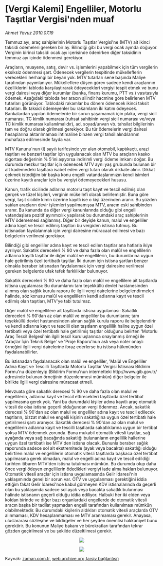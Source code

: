 # [Vergi Kalemi] Engelliler, Motorlu Taşıtlar Vergisi'nden muaf

*Ahmet  Yavuz 2010.07.19*

<td class="columnist-detail">
<p>Temmuz ayı, araç sahiplerinin Motorlu Taşıtlar Vergisi'ne (MTV) ait ikinci taksidi ödemeleri gereken bir ay. Bilindiği gibi bu vergi ocak ayında doğuyor. Verginin birinci taksidi ocak ayı içerisinde ödenirken diğer taksidinin temmuz ayı içinde ödenmesi gerekiyor.</p>
<p>
<div id="haberMetinDiv">
<p>Araçların, muayene, satış, devir vs. işlemlerini yapabilmek için tüm vergilerin eksiksiz ödenmesi şart. Ödenecek vergilerin tespitinde mükelleflerin verecekleri herhangi bir beyan yok. MTV tutarları sene başında Maliye tarafından yayımlanıyor. Mükelleflere düşen görev sadece kendi araçlarının özelliklerini tabloda karşılaştırarak ödeyecekleri vergiyi tespit etmek ve bunu vergi dairesi veya diğer kurumlar (banka, finans kurumu, PTT vs.) vasıtasıyla ödemek. Aşağıdaki tabloda her aracın silindir hacmine göre belirlenen MTV tutarları görünüyor. Tablodaki rakamlar bu dönem ödenecek ikinci taksit tutarları. İlk taksidi ödemeyenler bu rakamların iki katını ödeyecek. Bankalardan yapılan ödemelerde bir sorun yaşamamak için plaka, vergi sicil numarası, TC kimlik numarası (ruhsat sahibinin vergi sicil numarası ve/veya TC kimlik numarası kullanılmalıdır), ad, soyad/unvan vb. tahsilat bilgilerinin tam ve doğru ola­rak girilmesi gerekiyor. Bu tür ödemelerin vergi dairesi hesaplarına aktarılmaması ihtimaline binaen vergi tah­sil alındılarının muhafaza edilmesinde fayda var.
<p>MTV Kanunu'nun (I) sayılı tarifesinde yer alan otomobil, kaptıkaçtı, arazi taşıtları ve benzeri taşıtlar için uygulanacak olan MTV bu araçların kasko sigortası değerinin % 5'ini aşıyorsa indirimli vergi ödeme imkanı doğar. Bu durumda mezkur taşıtlar için ödenecek MTV aynı yaş grubunda bulunan bir alt kademedeki taşıtlara isabet eden vergi tutarı olarak dikkate alınır. Dikkat çekmek istediğim bir başka konu engelli vatandaşlarımızın kendi isimleri üzerine kayıtlı araçlar için bu vergiyi ödemeyecekleri hususu.
<p>Kanun, trafik sicilinde adlarına motorlu taşıt kayıt ve tescil edilmiş olan gerçek ve tüzel kişileri, verginin mükellefi olarak belirlemiştir. Buna göre vergi, taşıt sicilde kimin üzerine kayıtlı ise o kişi üzerinden aranır. Bu yüzden satılan araçların devir işlemleri yapılmamışsa MTV, aracın eski sahibinden aranır. Bu kanunda da diğer vergi kanunlarında olduğu gibi engelli vatandaşlara pozitif ayırımcılık yapılarak bu durumdaki araç sahiplerinin MTV ödememesi sağlanmış. Diğer bir deyişle kanun, malul ve engelliler adına kayıt ve tescil edilmiş taşıtları bu vergiden istisna tutmuş. Bu istisnadan faydalanmak için vergi dairesine müracaat edilmesi ve bazı belgelerin verilmesi gerekiyor.
<p>Bilindiği gibi engelliler adına kayıt ve tescil edilen taşıtlar ana hatlarla ikiye ayrılıyor. Sakatlık dereceleri % 90 ve daha fazla olan malûl ve engellilerin adlarına kayıtlı taşıtlar ile diğer malûl ve engellilerin, bu durumlarına uygun hale getirilmiş özel tertibatlı taşıtlar. İki durum için istisna şartları benzer olmakla beraber istisnadan faydalanmak için vergi dairesine verilmesi gereken belgelerde ufak tefek farklılıklar bulunuyor.
<p>Sakatlık dereceleri % 90 ve daha fazla olan malûl ve engellilere ait taşıtlarda istisna uygulaması: Bu durumlarını tam teşekküllü devlet hastanesinden alınmış olan sağlık kurulu raporu ile ilgili vergi dairelerine belgelendirmeleri halinde, söz konusu malûl ve engellilerin kendi adlarına kayıt ve tescil edilmiş olan taşıtları, MTV'ye tabi tutulmaz.
<p>Diğer malûl ve engellilere ait taşıtlarda istisna uygulaması: Sakatlık dereceleri % 90'dan az olan malûl ve engelliler bu durumlarını; tam teşekküllü devlet hastanesinden alınan sağlık kurulu raporu ile belgelendirir ve kendi adlarına kayıt ve tescilli olan taşıtların engellilik haline uygun özel tertibatlı veya özel tertibatlı hale getirilmiş taşıtlar olduğunu belirten 'Motorlu Araç Tescil Belgesi'nin ilgili tescil kuruluşlarınca onaylanmış örneği ile 'Araçlar İçin Teknik Belge' ve 'Proje Raporu'nun aslı veya noter onaylı örneğini ilgili vergi dairelerine ibraz ederlerse bu istisna hükmünden faydalanabilirler.
<p>Bu istisnadan faydalanacak olan malûl ve engelliler, 'Malûl ve Engelliler Adına Kayıt ve Tescilli Taşıtlarda Motorlu Taşıtlar Vergisi İstisnası Bildirim Formu'nu düzenleyip (Bildirim Formu'nun internetteki http://www.gib.gov.tr/ adresinde bulunan örneğinin düzenlenmesi mümkün) diğer belgeler ile birlikte ilgili vergi dairesine müracaat etmeli.
<p>Mevzuata göre sakatlık derecesi % 90 ve daha fazla olan malul ve engellilerin, adlarına kayıt ve tescil ettirecekleri taşıtlarda özel tertibat yapılmasına gerek yok. Yani bu durumdaki kişiler adına kayıtlı araç otomatik vitesli de olsa istisna geçerli olduğundan vergi ödenmez. Ancak, sakatlık derecesi % 90'dan az olan malul ve engelliler adına kayıt ve tescil edilecek taşıtların, bizzat malul ve engelli kişinin sakatlığına uygun özel tertibatlı hale getirilmesi şartı aranıyor. Sakatlık derecesi % 90'dan az olan malul ve engellilerin adlarına kayıt ve tescilli taşıtlarda sakatlıklarına uygun bir tertibat yoksa MTV ödenmek zorunda. Buna mukabil otomatik vitesli taşıtlar, sağ ayağında veya sağ bacağında sakatlığı bulunanların engellilik hallerine uygun özel tertibatlı ise MTV'den istisna olacak. Bununla beraber sağlık raporunda sadece sol alt ekstremitede (ayak veya bacakta) sakatlığı olduğu belirtilen malul ve engellilerin otomatik vitesli taşıtlarda başkaca özel tertibat yapılmasına gerek olmadan, malul ve engelli adına kayıt ve tescil edildiği tarihten itibaren MTV'den istisna tutulması mümkün. Bu durumda olup daha önce vergi ödeyen engellilerin ödedikleri vergiyi iade alma hakları bulunuyor. Otomatik vitesli araçlar için istisna uygulamasında Gelir İdaresi'nin yaklaşımında genel bir sorun var. ÖTV ve uygulanması gerektiğini iddia ettiğim fakat Gelir İdaresi'nce kabul görmeyen KDV istisnalarında da geçerli olan bu yaklaşımda sadece sol ayak veya bacakta sakatlık bulunması halinde istisnanın geçerli olduğu iddia ediliyor. Halbuki her iki elden veya koldan birinde ve diğer bazı organlardaki engellerde de otomatik vitesli aracın başka bir tadilat yapmadan engelli tarafından kullanılması mümkün olabilmektedir. Bu durumdaki kişilerin aldıkları otomatik vitesli araçlarda ÖTV alınmaması, KDV hesaplanmaması ve MTV aranmaması gerekir. Anayasa, uluslararası sözleşme ve bildirgeler ve her şeyden önemlisi hakkaniyet bunu gerektirir. Bu konunun Maliye bakanı ve bürokratları tarafından tekrar gözden geçirilmesi ve bu şekilde düzeltilmesi gerekir.
<p><p align="center"><img src="http://web.archive.org/web/20101223231333im_/http://medya.zaman.com.tr/2010/07/19/tablo.jpg"/>
<p><p align="center"><img src="http://web.archive.org/web/20101223231333im_/http://medya.zaman.com.tr/2010/07/19/vergi.jpg"/></p></p></p></p></p></p></p></p></p></p></p></p></div>
</p>
<a href="http://web.archive.org/web/20101223231333/mailto:ahmet.yavuz@zaman.com.tr">
</a></td>

Kaynak: [zaman.com.tr](http://zaman.com.tr/yazar.do?yazino=1006531), [web.archive.org (arşiv bağlantısı)](http://web.archive.org/web/20101223231333/http://zaman.com.tr/yazar.do?yazino=1006531)
